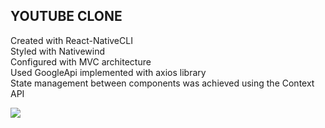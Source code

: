 <h2>YOUTUBE CLONE </h2>

<p>Created with React-NativeCLI</br>
   Styled with Nativewind </br>
   Configured with MVC architecture</br>
   Used GoogleApi implemented with axios library</br>
   State management between components was achieved using the Context API

</p>
 
  ![](./src/assets/images/ytubeg.gif)
